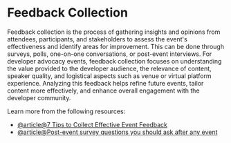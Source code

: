 # Feedback Collection

Feedback collection is the process of gathering insights and opinions from attendees, participants, and stakeholders to assess the event's effectiveness and identify areas for improvement. This can be done through surveys, polls, one-on-one conversations, or post-event interviews. For developer advocacy events, feedback collection focuses on understanding the value provided to the developer audience, the relevance of content, speaker quality, and logistical aspects such as venue or virtual platform experience. Analyzing this feedback helps refine future events, tailor content more effectively, and enhance overall engagement with the developer community.

Learn more from the following resources:

- [@article@7 Tips to Collect Effective Event Feedback](https://daily.dev/blog/7-tips-to-collect-effective-event-feedback)
- [@article@Post-event survey questions you should ask after any event](https://uk.surveymonkey.com/mp/post-event-survey-questions/)